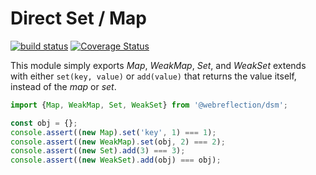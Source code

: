 # Direct Set / Map

[![build status](https://github.com/WebReflection/dsm/actions/workflows/node.js.yml/badge.svg)](https://github.com/WebReflection/dsm/actions) [![Coverage Status](https://coveralls.io/repos/github/WebReflection/dsm/badge.svg?branch=main)](https://coveralls.io/github/WebReflection/dsm?branch=main)

This module simply exports *Map*, *WeakMap*, *Set*, and *WeakSet* extends with either `set(key, value)` or `add(value)` that returns the value itself, instead of the *map* or *set*.

```js
import {Map, WeakMap, Set, WeakSet} from '@webreflection/dsm';

const obj = {};
console.assert((new Map).set('key', 1) === 1);
console.assert((new WeakMap).set(obj, 2) === 2);
console.assert((new Set).add(3) === 3);
console.assert((new WeakSet).add(obj) === obj);
```
